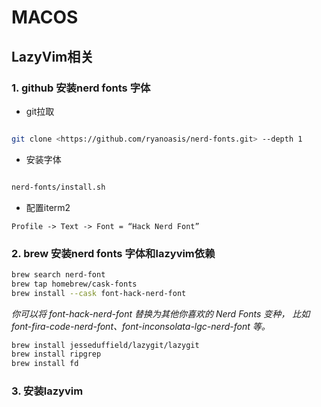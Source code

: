 # MACOS

## LazyVim相关

### 1. github 安装nerd fonts 字体

- git拉取

```bash

git clone <https://github.com/ryanoasis/nerd-fonts.git> --depth 1
```

- 安装字体

```bash

nerd-fonts/install.sh
```

- 配置iterm2

```
Profile -> Text -> Font = “Hack Nerd Font”
```

### 2. brew 安装nerd fonts 字体和lazyvim依赖

```bash
brew search nerd-font
brew tap homebrew/cask-fonts
brew install --cask font-hack-nerd-font
```

*你可以将 font-hack-nerd-font 替换为其他你喜欢的 Nerd Fonts 变种，
比如 font-fira-code-nerd-font、font-inconsolata-lgc-nerd-font 等。*

```bash
brew install jesseduffield/lazygit/lazygit
brew install ripgrep
brew install fd
```

### 3. 安装lazyvim
